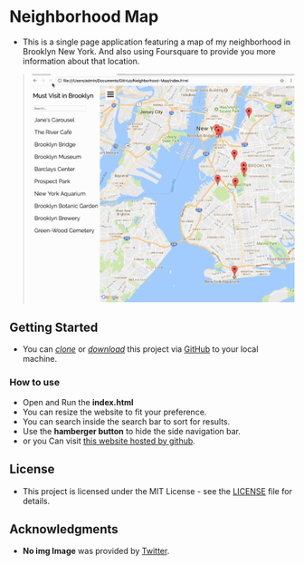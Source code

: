 # Neighborhood Map
* This is a single page application featuring a map of my neighborhood in Brooklyn New York. And also using Foursquare to provide you more information about that location.
> [![Image](gif/map.gif)](Image)

## Getting Started

* You can *[clone](https://github.com/arrickx/Neighborhood-Map.git)* or *[download](https://github.com/arrickx/Neighborhood-Map.git)* this project via [GitHub](https://github.com) to your local machine.

### How to use

* Open and Run the **index.html**
* You can resize the website to fit your preference.
* You can search inside the search bar to sort for results.
* Use the **hamberger button** to hide the side navigation bar.
* or you Can visit [this website hosted by github](https://arrickx.github.io/Neighborhood-Map/).


## License

* This project is licensed under the MIT License - see the [LICENSE](LICENSE) file for details.


## Acknowledgments

* **No img Image** was provided by [Twitter](https://pbs.twimg.com/media/DIxqdQFUQAEunYd.jpg).
